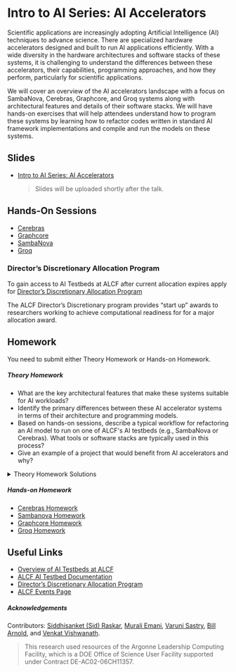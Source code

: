 # Intro to AI Series: AI Accelerators


Scientific applications are increasingly adopting Artificial Intelligence (AI) techniques to advance science. There are specialized hardware accelerators designed and built to run AI applications efficiently. With a wide diversity in the hardware architectures and software stacks of these systems, it is challenging to understand the differences between these accelerators, their capabilities, programming approaches, and how they perform, particularly for scientific applications. 

We will cover an overview of the AI accelerators landscape with a focus on SambaNova, Cerebras, Graphcore, and Groq systems along with architectural features and details of their software stacks. We will have hands-on exercises that will help attendees understand how to program these systems by learning how to refactor codes written in standard AI framework implementations and compile and run the models on these systems. 



## Slides

* [Intro to AI Series: AI Accelerators]() 
    > Slides will be uploaded shortly after the talk.

## Hands-On Sessions


* [Cerebras](./Cerebras/README.md)
* [Graphcore](./Graphcore/README.md)  
* [SambaNova](./Sambanova/README.md)                                    
* [Groq](./Groq/README.md)        


### Director’s Discretionary Allocation Program

To gain access to AI Testbeds at ALCF after current allocation expires apply for [Director’s Discretionary Allocation Program](https://www.alcf.anl.gov/science/directors-discretionary-allocation-program)

The ALCF Director’s Discretionary program provides “start up” awards to researchers working to achieve computational readiness for for a major allocation award.

## Homework 

You need to submit either Theory Homework or Hands-on Homework. 

#####  Theory Homework
* What are the key architectural features that make these systems suitable for AI workloads?
* Identify the primary differences between these AI accelerator systems in terms of their architecture and programming models.
* Based on hands-on sessions, describe a typical workflow for refactoring an AI model to run on one of ALCF's AI testbeds (e.g., SambaNova or Cerebras). What tools or software stacks are typically used in this process?
* Give an example of a project that would benefit from AI accelerators and why?


<details>
<summary>Theory Homework Solutions</summary>

1. **What are the key architectural features that make these systems suitable for AI workloads?**
   The key architectural features that make AI accelerators like SambaNova, Cerebras, Graphcore, and Groq systems suitable for AI workloads are:
   1. Specialized Hardware Design to accelerate matrix multiplications and tensor operations.
   2. High Memory Bandwidth and larger amount of on-chip memory help to accelerate memory intensive AI worklaods. 
   3. Scalability and Parallelism: Parallel processing of data across many cores or processing units, which significantly speeds up training and inference tasks


2. **Identify the primary differences between these AI accelerator systems in terms of their architecture and programming models.**
   
    1.  Sambanovas Reconfigurable Dataflow Unit (RDU) allows for flexible dataflow processing that features a multi-tiered memory architecture with terabytes of addressable memory for efficinet handling of large data. 
    2.  Cerebras Wafer-Scale Engine (WSE) consists of processing elements (PEs) with its own memory and operates independently. Fine-grained dataflow control mechanism within its PEs make the system highly parallel and scalable.
    3. Graphcore’s Intelligence Processing Unit (IPU) consists of many interconnected processing tiles, each with its own core and local memory. The IPU operates in two phases—computation and communication—using Bulk Synchronous Parallelism (BSP).
    4. Groq’s Tensor Streaming Processor (TSP) architecture focuses on deterministic execution which s particularly advantageous for inference tasks where low latency is critical.


3. **Based on hands-on sessions, describe a typical workflow for refactoring an AI model to run on one of ALCF's AI testbeds (e.g., SambaNova or Cerebras). What tools or software stacks are typically used in this process?**

    Typical worksflow involves using vendor specific implementation of ML framework like PyTorch to port model. Refer to following documentation examples to understand details of workflow. 
    * [PyTroch to PopTroch](https://docs.graphcore.ai/projects/poptorch-user-guide/en/latest/pytorch_to_poptorch.html)
    * [Sambaflow Model Conversion](https://docs.sambanova.ai/developer/latest/porting-overview.html)
</details>


##### Hands-on Homework

* [Cerebras Homework](./Cerebras/README.md#homework)
* [Sambanova Homework](./Sambanova/README.md#homework)
* [Graphcore Homework](./Graphcore/README.md#homework)
* [Groq Homework](./Groq/README.md#homework)

## Useful Links 

* [Overview of AI Testbeds at ALCF](https://www.alcf.anl.gov/alcf-ai-testbed)
* [ALCF AI Testbed Documentation](https://www.alcf.anl.gov/support/ai-testbed-userdocs/)
* [Director’s Discretionary Allocation Program](https://www.alcf.anl.gov/science/directors-discretionary-allocation-program)
* [ALCF Events Page](https://www.alcf.anl.gov/events/intro-ai-series-ai-accelerators-0)  

##### Acknowledgements

Contributors: [Siddhisanket (Sid) Raskar](https://sraskar.github.io/), [Murali Emani](https://memani1.github.io/), [Varuni Sastry](https://www.alcf.anl.gov/about/people/varuni-katti-sastry), [Bill Arnold](https://www.alcf.anl.gov/about/people/bill-arnold), and  [Venkat Vishwanath](https://www.alcf.anl.gov/about/people/venkatram-vishwanath).

> This research used resources of the Argonne Leadership Computing Facility, which is a DOE Office of Science User Facility supported under Contract DE-AC02-06CH11357.
